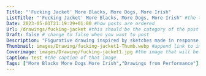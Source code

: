```yaml
---
Title: "'Fucking Jacket' More Blacks, More Dogs, More Irish"
ListTitle: "'Fucking Jacket' More Blacks, More Dogs, More Irish" #the text that is displayed below each post on the list pages
Date: 2023-05-01T21:19:29+01:00 #how posts are ordered 
Url: /drawings/fucking-jacket #this should be the category of the post and then the file name e.g. /print/printfilename
Draft: false # change to false when you want to post
Description: "Figurative drawing inspired by sketches made in response to the performance 'More Blacks, More Dogs, More Irish'"  #Description of the post
Thumbnail: images/Drawing/fucking-jacket1-Thumb.webp #append link to image that will be shown on the list page
Coverimage: images/Drawing/fucking-jacket1.jpg #the image that will be displayed at the top of the post
Caption: test #the caption of that image
Tags: ["More Blacks More Dogs More Irish","Drawings from Performance"] #tags allow related content to be grouped together, add more by adding a comma to the latest tag
---
```


